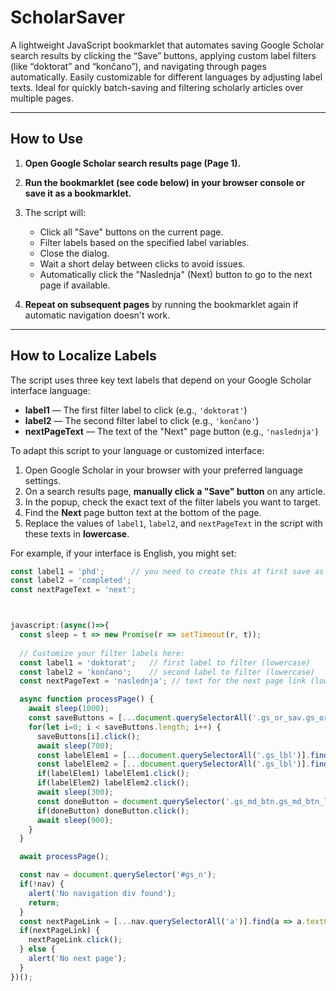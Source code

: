 # ScholarSaver

A lightweight JavaScript bookmarklet that automates saving Google Scholar search results by clicking the “Save” buttons, applying custom label filters (like “doktorat” and “končano”), and navigating through pages automatically. Easily customizable for different languages by adjusting label texts. Ideal for quickly batch-saving and filtering scholarly articles over multiple pages.

---

## How to Use

1. **Open Google Scholar search results page (Page 1).**

2. **Run the bookmarklet (see code below) in your browser console or save it as a bookmarklet.**

3. The script will:
   - Click all "Save" buttons on the current page.
   - Filter labels based on the specified label variables.
   - Close the dialog.
   - Wait a short delay between clicks to avoid issues.
   - Automatically click the "Naslednja" (Next) button to go to the next page if available.

4. **Repeat on subsequent pages** by running the bookmarklet again if automatic navigation doesn't work.

---

## How to Localize Labels

The script uses three key text labels that depend on your Google Scholar interface language:

- **label1** — The first filter label to click (e.g., `'doktorat'`)
- **label2** — The second filter label to click (e.g., `'končano'`)
- **nextPageText** — The text of the "Next" page button (e.g., `'naslednja'`)

To adapt this script to your language or customized interface:

1. Open Google Scholar in your browser with your preferred language settings.
2. On a search results page, **manually click a "Save" button** on any article.
3. In the popup, check the exact text of the filter labels you want to target.
4. Find the **Next** page button text at the bottom of the page.
5. Replace the values of `label1`, `label2`, and `nextPageText` in the script with these texts in **lowercase**.

For example, if your interface is English, you might set:

```javascript
const label1 = 'phd';      // you need to create this at first save as tag in my library
const label2 = 'completed';
const nextPageText = 'next';
```


```javascript


javascript:(async()=>{
  const sleep = t => new Promise(r => setTimeout(r, t));
  
  // Customize your filter labels here:
  const label1 = 'doktorat';   // first label to filter (lowercase)
  const label2 = 'končano';    // second label to filter (lowercase)
  const nextPageText = 'naslednja'; // text for the next page link (lowercase)

  async function processPage() {
    await sleep(1000);
    const saveButtons = [...document.querySelectorAll('.gs_or_sav.gs_or_btn')];
    for(let i=0; i < saveButtons.length; i++) {
      saveButtons[i].click();
      await sleep(700);
      const labelElem1 = [...document.querySelectorAll('.gs_lbl')].find(e => e.innerText.trim().toLowerCase() === label1);
      const labelElem2 = [...document.querySelectorAll('.gs_lbl')].find(e => e.innerText.trim().toLowerCase() === label2);
      if(labelElem1) labelElem1.click();
      if(labelElem2) labelElem2.click();
      await sleep(300);
      const doneButton = document.querySelector('.gs_md_btn.gs_md_btn_lsb');
      if(doneButton) doneButton.click();
      await sleep(900);
    }
  }

  await processPage();

  const nav = document.querySelector('#gs_n');
  if(!nav) {
    alert('No navigation div found');
    return;
  }
  const nextPageLink = [...nav.querySelectorAll('a')].find(a => a.textContent.trim().toLowerCase() === nextPageText);
  if(nextPageLink) {
    nextPageLink.click();
  } else {
    alert('No next page');
  }
})();
```
